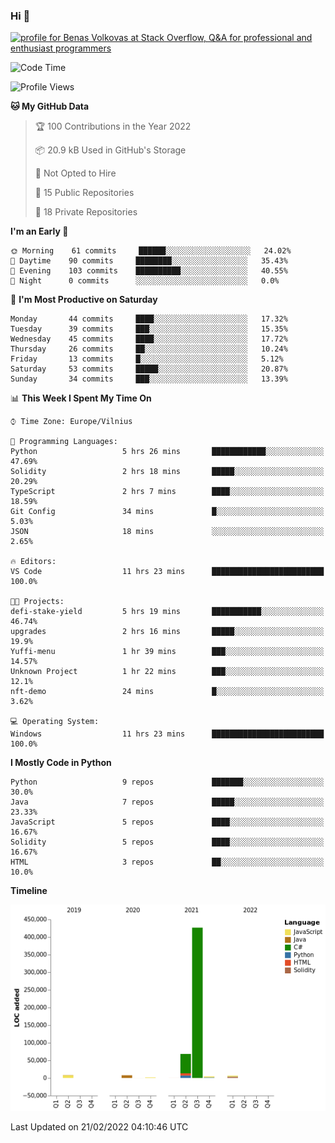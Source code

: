 ### Hi 👋
<a href="https://stackoverflow.com/users/14954249/benas-volkovas"><img src="https://stackoverflow.com/users/flair/14954249.png?theme=dark" width="208" height="58" alt="profile for Benas Volkovas at Stack Overflow, Q&amp;A for professional and enthusiast programmers" title="profile for Benas Volkovas at Stack Overflow, Q&amp;A for professional and enthusiast programmers"></a>

<!--START_SECTION:waka-->
![Code Time](http://img.shields.io/badge/Code%20Time-574%20hrs%2046%20mins-blue)

![Profile Views](http://img.shields.io/badge/Profile%20Views-0-blue)

**🐱 My GitHub Data** 

> 🏆 100 Contributions in the Year 2022
 > 
> 📦 20.9 kB Used in GitHub's Storage 
 > 
> 🚫 Not Opted to Hire
 > 
> 📜 15 Public Repositories 
 > 
> 🔑 18 Private Repositories  
 > 
**I'm an Early 🐤** 

```text
🌞 Morning    61 commits     ██████░░░░░░░░░░░░░░░░░░░   24.02% 
🌆 Daytime    90 commits     ████████░░░░░░░░░░░░░░░░░   35.43% 
🌃 Evening    103 commits    ██████████░░░░░░░░░░░░░░░   40.55% 
🌙 Night      0 commits      ░░░░░░░░░░░░░░░░░░░░░░░░░   0.0%

```
📅 **I'm Most Productive on Saturday** 

```text
Monday       44 commits     ████░░░░░░░░░░░░░░░░░░░░░   17.32% 
Tuesday      39 commits     ███░░░░░░░░░░░░░░░░░░░░░░   15.35% 
Wednesday    45 commits     ████░░░░░░░░░░░░░░░░░░░░░   17.72% 
Thursday     26 commits     ██░░░░░░░░░░░░░░░░░░░░░░░   10.24% 
Friday       13 commits     █░░░░░░░░░░░░░░░░░░░░░░░░   5.12% 
Saturday     53 commits     █████░░░░░░░░░░░░░░░░░░░░   20.87% 
Sunday       34 commits     ███░░░░░░░░░░░░░░░░░░░░░░   13.39%

```


📊 **This Week I Spent My Time On** 

```text
⌚︎ Time Zone: Europe/Vilnius

💬 Programming Languages: 
Python                   5 hrs 26 mins       ████████████░░░░░░░░░░░░░   47.69% 
Solidity                 2 hrs 18 mins       █████░░░░░░░░░░░░░░░░░░░░   20.29% 
TypeScript               2 hrs 7 mins        ████░░░░░░░░░░░░░░░░░░░░░   18.59% 
Git Config               34 mins             █░░░░░░░░░░░░░░░░░░░░░░░░   5.03% 
JSON                     18 mins             ░░░░░░░░░░░░░░░░░░░░░░░░░   2.65%

🔥 Editors: 
VS Code                  11 hrs 23 mins      █████████████████████████   100.0%

🐱‍💻 Projects: 
defi-stake-yield         5 hrs 19 mins       ███████████░░░░░░░░░░░░░░   46.74% 
upgrades                 2 hrs 16 mins       █████░░░░░░░░░░░░░░░░░░░░   19.9% 
Yuffi-menu               1 hr 39 mins        ███░░░░░░░░░░░░░░░░░░░░░░   14.57% 
Unknown Project          1 hr 22 mins        ███░░░░░░░░░░░░░░░░░░░░░░   12.1% 
nft-demo                 24 mins             █░░░░░░░░░░░░░░░░░░░░░░░░   3.62%

💻 Operating System: 
Windows                  11 hrs 23 mins      █████████████████████████   100.0%

```

**I Mostly Code in Python** 

```text
Python                   9 repos             ███████░░░░░░░░░░░░░░░░░░   30.0% 
Java                     7 repos             █████░░░░░░░░░░░░░░░░░░░░   23.33% 
JavaScript               5 repos             ████░░░░░░░░░░░░░░░░░░░░░   16.67% 
Solidity                 5 repos             ████░░░░░░░░░░░░░░░░░░░░░   16.67% 
HTML                     3 repos             ██░░░░░░░░░░░░░░░░░░░░░░░   10.0%

```


**Timeline**

![Chart not found](https://raw.githubusercontent.com/BenasVolkovas/BenasVolkovas/main/charts/bar_graph.png) 


 Last Updated on 21/02/2022 04:10:46 UTC
<!--END_SECTION:waka-->
